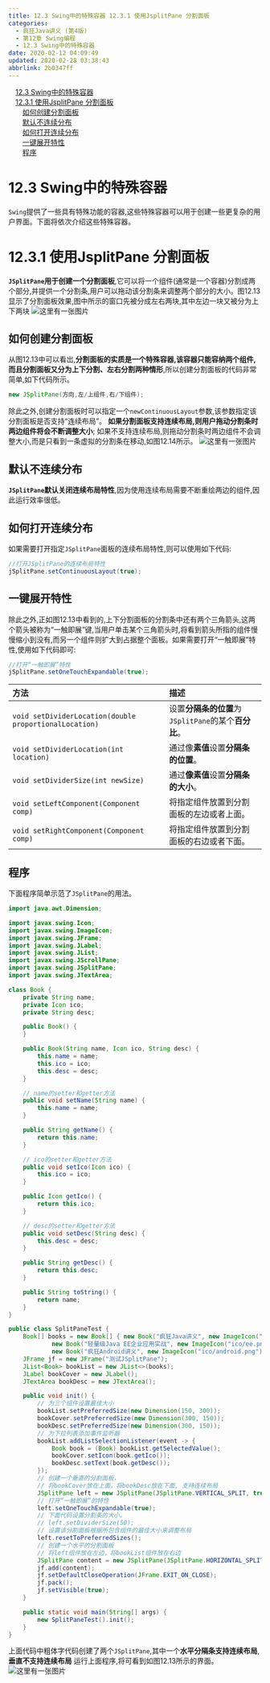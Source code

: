 ```yaml
---
title: 12.3 Swing中的特殊容器 12.3.1 使用JsplitPane 分割面板
categories: 
  - 疯狂Java讲义 (第4版)
  - 第12章 Swing编程
  - 12.3 Swing中的特殊容器
date: 2020-02-12 04:09:49
updated: 2020-02-28 03:38:43
abbrlink: 2b0347ff
---
```

<div id='my_toc'><a href="/JavaReadingNotes/2b0347ff/#12-3-Swing中的特殊容器" class="header_1">12.3 Swing中的特殊容器</a>&nbsp;<br><a href="/JavaReadingNotes/2b0347ff/#12-3-1-使用JsplitPane-分割面板" class="header_1">12.3.1 使用JsplitPane 分割面板</a>&nbsp;<br><a href="/JavaReadingNotes/2b0347ff/#如何创建分割面板" class="header_2">如何创建分割面板</a>&nbsp;<br><a href="/JavaReadingNotes/2b0347ff/#默认不连续分布" class="header_2">默认不连续分布</a>&nbsp;<br><a href="/JavaReadingNotes/2b0347ff/#如何打开连续分布" class="header_2">如何打开连续分布</a>&nbsp;<br><a href="/JavaReadingNotes/2b0347ff/#一键展开特性" class="header_2">一键展开特性</a>&nbsp;<br><a href="/JavaReadingNotes/2b0347ff/#程序" class="header_2">程序</a>&nbsp;<br></div>
<style>.header_1{margin-left: 1em;}.header_2{margin-left: 2em;}.header_3{margin-left: 3em;}.header_4{margin-left: 4em;}.header_5{margin-left: 5em;}.header_6{margin-left: 6em;}</style>
<!--more-->
<script>if (navigator.platform.search('arm')==-1){document.getElementById('my_toc').style.display = 'none';}var e,p = document.getElementsByTagName('p');while (p.length>0) {e = p[0];e.parentElement.removeChild(e);}</script>

<!--end-->
# 12.3 Swing中的特殊容器
`Swing`提供了一些具有特殊功能的容器,这些特殊容器可以用于创建一些更复杂的用户界面。下面将依次介绍这些特殊容器。
# 12.3.1 使用JsplitPane 分割面板
**`JSplitPane`用于创建一个分割面板**,它可以将一个组件(通常是一个容器)分割成两个部分,并提供一个分割条,用户可以拖动该分割条来调整两个部分的大小。图12.13显示了分割面板效果,图中所示的窗口先被分成左右两块,其中左边一块又被分为上下两块
![这里有一张图片](https://raw.githubusercontent.com/lanlan2017/images/master/CrazyJavaHandout4/Chapter12/12.3.1/1.png)
## 如何创建分割面板
从图12.13中可以看岀,**分割面板的实质是一个特殊容器,该容器只能容纳两个组件,而且分割面板又分为上下分割、左右分割两种情形**,所以创建分割面板的代码非常简单,如下代码所示。
```java
new JSplitPane(方向,左/上组件,右/下组件);
```
除此之外,创建分割面板时可以指定一个`newContinuousLayout`参数,该参数指定该分割面板是否支持“连续布局”。
**如果分割面板支持连续布局,则用户拖动分割条时两边组件将会不断调整大小**;
如果不支持连续布局,则拖动分割条时两边组件不会调整大小,而是只看到一条虚拟的分割条在移动,如图12.14所示。
![这里有一张图片](https://raw.githubusercontent.com/lanlan2017/images/master/CrazyJavaHandout4/Chapter12/12.3.1/2.png)
## 默认不连续分布
**`JSplitPane`默认关闭连续布局特性**,因为使用连续布局需要不断重绘两边的组件,因此运行效率很低。
## 如何打开连续分布
如果需要打开指定`JSplitPane`面板的连续布局特性,则可以使用如下代码:
```java
//打开JSplitPane的连续布局特性
jSplitPane.setContinuousLayout(true);
```
## 一键展开特性
除此之外,正如图12.13中看到的,上下分割面板的分割条中还有两个三角箭头,这两个箭头被称为“一触即展”键,当用户单击某个三角箭头时,将看到箭头所指的组件慢慢缩小到没有,而另一个组件则扩大到占据整个面板。如果需要打开“一触即展”特性,使用如下代码即可:
```java
//打开“一触即展”特性
jSplitPane.setOneTouchExpandable(true);
```

|方法|描述|
|:--|:--|
|`void setDividerLocation(double proportionalLocation)`|设置**分隔条的位置**为`JSplitPane`的某个**百分比**。|
|`void setDividerLocation(int location)`|通过像**素值**设置**分隔条的位置**。|
|`void setDividerSize(int newSize)`|通过**像素值**设置**分隔条的大小**。|
|`void setLeftComponent(Component comp)`|将指定组件放置到分割面板的左边或者上面。|
|`void setRightComponent(Component comp)`|将指定组件放置到分割面板的右边或者下面。|
## 程序
下面程序简单示范了`JSplitPane`的用法。
```java
import java.awt.Dimension;

import javax.swing.Icon;
import javax.swing.ImageIcon;
import javax.swing.JFrame;
import javax.swing.JLabel;
import javax.swing.JList;
import javax.swing.JScrollPane;
import javax.swing.JSplitPane;
import javax.swing.JTextArea;

class Book {
    private String name;
    private Icon ico;
    private String desc;

    public Book() {
    }

    public Book(String name, Icon ico, String desc) {
        this.name = name;
        this.ico = ico;
        this.desc = desc;
    }

    // name的setter和getter方法
    public void setName(String name) {
        this.name = name;
    }

    public String getName() {
        return this.name;
    }

    // ico的setter和getter方法
    public void setIco(Icon ico) {
        this.ico = ico;
    }

    public Icon getIco() {
        return this.ico;
    }

    // desc的setter和getter方法
    public void setDesc(String desc) {
        this.desc = desc;
    }

    public String getDesc() {
        return this.desc;
    }

    public String toString() {
        return name;
    }
}

public class SplitPaneTest {
    Book[] books = new Book[] { new Book("疯狂Java讲义", new ImageIcon("ico/java.png"), "国内关于Java编程最全面的图书\n看得懂，学得会"),
            new Book("轻量级Java EE企业应用实战", new ImageIcon("ico/ee.png"), "SSH整合开发的经典图书，值得拥有"),
            new Book("疯狂Android讲义", new ImageIcon("ico/android.png"), "全面介绍Android平台应用程序\n开发的各方面知识") };
    JFrame jf = new JFrame("测试JSplitPane");
    JList<Book> bookList = new JList<>(books);
    JLabel bookCover = new JLabel();
    JTextArea bookDesc = new JTextArea();

    public void init() {
        // 为三个组件设置最佳大小
        bookList.setPreferredSize(new Dimension(150, 300));
        bookCover.setPreferredSize(new Dimension(300, 150));
        bookDesc.setPreferredSize(new Dimension(300, 150));
        // 为下拉列表添加事件监听器
        bookList.addListSelectionListener(event -> {
            Book book = (Book) bookList.getSelectedValue();
            bookCover.setIcon(book.getIco());
            bookDesc.setText(book.getDesc());
        });
        // 创建一个垂直的分割面板，
        // 将bookCover放在上面，将bookDesc放在下面, 支持连续布局
        JSplitPane left = new JSplitPane(JSplitPane.VERTICAL_SPLIT, true, bookCover, new JScrollPane(bookDesc));
        // 打开“一触即展”的特性
        left.setOneTouchExpandable(true);
        // 下面代码设置分割条的大小。
        // left.setDividerSize(50);
        // 设置该分割面板根据所包含组件的最佳大小来调整布局
        left.resetToPreferredSizes();
        // 创建一个水平的分割面板
        // 将left组件放在左边，将bookList组件放在右边
        JSplitPane content = new JSplitPane(JSplitPane.HORIZONTAL_SPLIT, left, bookList);
        jf.add(content);
        jf.setDefaultCloseOperation(JFrame.EXIT_ON_CLOSE);
        jf.pack();
        jf.setVisible(true);
    }

    public static void main(String[] args) {
        new SplitPaneTest().init();
    }
}
```
上面代码中粗体字代码创建了两个`JSplitPane`,其中一个**水平分隔条支持连续布局**,**垂直不支持连续布局**
运行上面程序,将可看到如图12.13所示的界面。
![这里有一张图片](https://raw.githubusercontent.com/lanlan2017/images/master/CrazyJavaHandout4/Chapter12/12.3.1/1.png)
<!-- CrazyJavaHandout4/Chapter12/12.3.1/ -->
